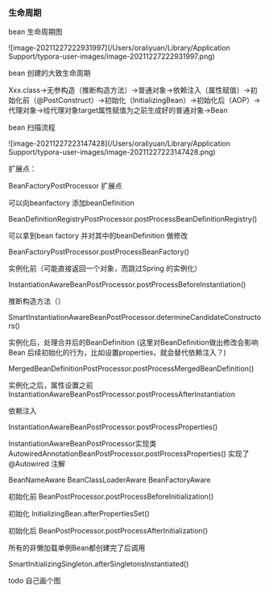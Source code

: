 ### 生命周期





bean 生命周期图

![image-20211227222931997](/Users/oraliyuan/Library/Application Support/typora-user-images/image-20211227222931997.png)



bean 创建的大致生命周期

Xxx.class→无参构造（推断构造方法）→普通对象→依赖注入（属性赋值）→初始化前（@PostConstruct）→初始化（InitializingBean）→初始化后（AOP）→代理对象→给代理对象target属性赋值为之前生成好的普通对象→Bean 







bean 扫描流程

![image-20211227223147428](/Users/oraliyuan/Library/Application Support/typora-user-images/image-20211227223147428.png)









扩展点：



BeanFactoryPostProcessor 扩展点

可以向beanfactory 添加beanDefinition

BeanDefinitionRegistryPostProcessor.postProcessBeanDefinitionRegistry()

可以拿到bean factory 并对其中的beanDefinition 做修改

BeanFactoryPostProcessor.postProcessBeanFactory()



实例化前（可能直接返回一个对象，而跳过Spring 的实例化）

InstantiationAwareBeanPostProcessor.postProcessBeforeInstantiation()



推断构造方法（）

SmartInstantiationAwareBeanPostProcessor.determineCandidateConstructors()



实例化后，处理合并后的BeanDefinition (这里对BeanDefinition做出修改会影响Bean 后续初始化的行为，比如设置properties，就会替代依赖注入？)

MergedBeanDefinitionPostProcessor.postProcessMergedBeanDefinition()



实例化之后，属性设置之前
InstantiationAwareBeanPostProcessor.postProcessAfterInstantiation



依赖注入

InstantiationAwareBeanPostProcessor.postProcessProperties()

InstantiationAwareBeanPostProcessor实现类AutowiredAnnotationBeanPostProcessor.postProcessProperties()  实现了@Autowired 注解



BeanNameAware
BeanClassLoaderAware
BeanFactoryAware



初始化前
BeanPostProcessor.postProcessBeforeInitialization()


初始化
InitializingBean.afterPropertiesSet()

初始化后
BeanPostProcessor.postProcessAfterInitialization() 



所有的非懒加载单例Bean都创建完了后调用

SmartInitializingSingleton.afterSingletonsInstantiated()



todo 自己画个图